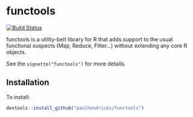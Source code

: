 # functools

[![Build Status](https://travis-ci.org/paulhendricks/functools.png?branch=master)](https://travis-ci.org/paulhendricks/functools)

functools is a utility-belt library for R that adds support to the usual functional suspects (Map, Reduce, Filter...) without extending any core R objects.

See the `vignette("functools")` for more details.

## Installation

To install:

```r
devtools::install_github("paulhendricks/functools")
```
